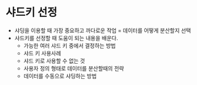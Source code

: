 # 샤드키 선정
- 샤딩을 이용할 때 가장 중요하고 까다로운 작업 = 데이터를 어떻게 분산할지 선택
- 샤드키를 선정할 때 도움이 되는 내용을 배운다.
  - 가능한 여러 샤드 키 중에서 결정하는 방법
  - 샤드 키 사용사례
  - 샤드 키로 사용할 수 없는 것
  - 사용자 정의 형태로 데이터를 분산할때의 전략
  - 데이터를 수동으로 샤딩하는 방법
